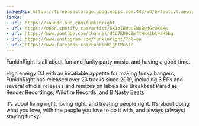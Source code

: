 ```yaml
---
imageURL: https://firebasestorage.googleapis.com:443/v0/b/festivl.appspot.com/o/userContent%2F83EF451C-13B7-419B-A427-251B1426DFF8.png?alt=media&token=183d5688-0100-4fa0-9967-eab864d435cb
links:
- url: https://soundcloud.com/funkinright
- url: https://open.spotify.com/artist/6X1oIHdbuZWxBw4GcOX6Kp
- url: https://www.youtube.com/channel/UCb7KU9CZmftHKKzbtwaH5bg
- url: https://www.instagram.com/funkinright/?hl=en
- url: https://www.facebook.com/FunkinRightMusic
---
```

FunkinRight is all about fun and funky party music, and having a good time. 

High energy DJ with an insatiable appetite for making funky bangers, FunkinRight has released over 23 tracks since 2019, including 3 EPs and several official releases and remixes on labels like Breakbeat Paradise, Render Recordings, Wildfire Records, and B Nasty Beats. 

It’s about living right, loving right, and treating people right. It’s about doing what you love, with the people you love to do it with, and always (always) staying funky.